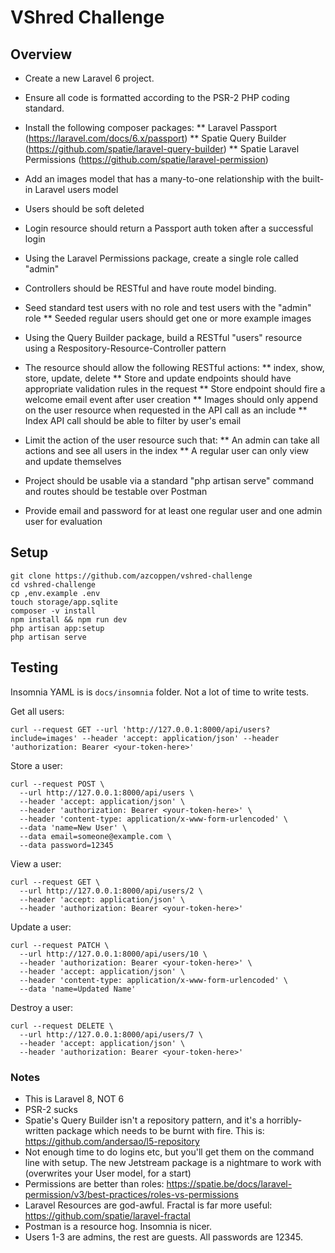 # VShred Challenge

## Overview


* Create a new Laravel 6 project.
* Ensure all code is formatted according to the PSR-2 PHP coding standard.

* Install the following composer packages:
** Laravel Passport (https://laravel.com/docs/6.x/passport)
** Spatie Query Builder (https://github.com/spatie/laravel-query-builder)
** Spatie Laravel Permissions (https://github.com/spatie/laravel-permission)

* Add an images model that has a many-to-one relationship with the built-in Laravel users model

* Users should be soft deleted

* Login resource should return a Passport auth token after a successful login

* Using the Laravel Permissions package, create a single role called "admin"

* Controllers should be RESTful and have route model binding.

* Seed standard test users with no role and test users with the "admin" role
** Seeded regular users should get one or more example images

* Using the Query Builder package, build a RESTful "users" resource using a Respository-Resource-Controller pattern

* The resource should allow the following RESTful actions:
** index, show, store, update, delete
** Store and update endpoints should have appropriate validation rules in the request
** Store endpoint should fire a welcome email event after user creation
** Images should only append on the user resource when requested in the API call as an include
** Index API call should be able to filter by user's email

* Limit the action of the user resource such that:
** An admin can take all actions and see all users in the index
** A regular user can only view and update themselves

* Project should be usable via a standard "php artisan serve" command and routes should be testable over Postman

* Provide email and password for at least one regular user and one admin user for evaluation

## Setup

```
git clone https://github.com/azcoppen/vshred-challenge
cd vshred-challenge
cp ,env.example .env
touch storage/app.sqlite
composer -v install
npm install && npm run dev
php artisan app:setup
php artisan serve
```

## Testing

Insomnia YAML is is `docs/insomnia` folder. Not a lot of time to write tests.

Get all users:

```
curl --request GET --url 'http://127.0.0.1:8000/api/users?include=images' --header 'accept: application/json' --header 'authorization: Bearer <your-token-here>'
```

Store a user:

```
curl --request POST \
  --url http://127.0.0.1:8000/api/users \
  --header 'accept: application/json' \
  --header 'authorization: Bearer <your-token-here>' \
  --header 'content-type: application/x-www-form-urlencoded' \
  --data 'name=New User' \
  --data email=someone@example.com \
  --data password=12345
```

View a user:

```
curl --request GET \
  --url http://127.0.0.1:8000/api/users/2 \
  --header 'accept: application/json' \
  --header 'authorization: Bearer <your-token-here>'
```

Update a user:

```
curl --request PATCH \
  --url http://127.0.0.1:8000/api/users/10 \
  --header 'authorization: Bearer <your-token-here>' \
  --header 'accept: application/json' \
  --header 'content-type: application/x-www-form-urlencoded' \
  --data 'name=Updated Name'
```

Destroy a user:

```
curl --request DELETE \
  --url http://127.0.0.1:8000/api/users/7 \
  --header 'accept: application/json' \
  --header 'authorization: Bearer <your-token-here>'
```

### Notes

 - This is Laravel 8, NOT 6
 - PSR-2 sucks
 - Spatie's Query Builder isn't a repository pattern, and it's a horribly-written package which needs to be burnt with fire. This is: https://github.com/andersao/l5-repository
 - Not enough time to do logins etc, but you'll get them on the command line with setup. The new Jetstream package is a nightmare to work with (overwrites your User model, for a start)
 - Permissions are better than roles: https://spatie.be/docs/laravel-permission/v3/best-practices/roles-vs-permissions
 - Laravel Resources are god-awful. Fractal is far more useful: https://github.com/spatie/laravel-fractal
 - Postman is a resource hog. Insomnia is nicer.
 - Users 1-3 are admins, the rest are guests. All passwords are 12345.
